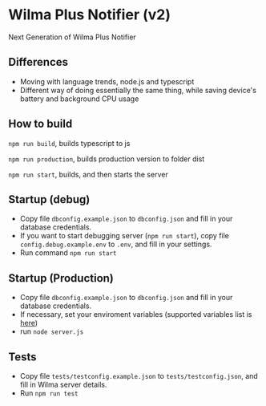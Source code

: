 # Wilma Plus Notifier (v2)
Next Generation of Wilma Plus Notifier

## Differences 

- Moving with language trends, node.js and typescript
- Different way of doing essentially the same thing, while saving device's battery and background CPU usage

## How to build
`npm run build`, builds typescript to js

`npm run production`, builds production version to folder dist

`npm run start`, builds, and then starts the server

## Startup (debug)
- Copy file `dbconfig.example.json` to `dbconfig.json` and fill in your database credentials.
- If you want to start debugging server (`npm run start`), copy file `config.debug.example.env` to `.env`, and fill in your settings.
- Run command `npm run start`

## Startup (Production)
- Copy file `dbconfig.example.json` to `dbconfig.json` and fill in your database credentials.
- If necessary, set your enviroment variables (supported variables list is [here](https://github.com/developerfromjokela/wilmaplus-notifier2/blob/master/docs/ENV.md))
- run `node server.js`

## Tests
- Copy file `tests/testconfig.example.json` to `tests/testconfig.json`, and fill in Wilma server details.
- Run `npm run test`
